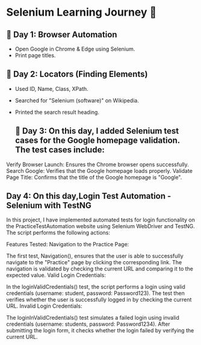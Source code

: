 # Selenium Learning Journey 🚀

## 📅 Day 1: Browser Automation
- Open Google in Chrome & Edge using Selenium.
- Print page titles.

## 📅 Day 2: Locators (Finding Elements)
- Used ID, Name, Class, XPath.
- Searched for "Selenium (software)" on Wikipedia.
- Printed the search result heading.

  ## 📅 Day 3: On this day, I added Selenium test cases for the Google homepage validation. The test cases include:

Verify Browser Launch: Ensures the Chrome browser opens successfully.
Search Google: Verifies that the Google homepage loads properly.
Validate Page Title: Confirms that the title of the Google homepage is "Google".

## Day 4: On this day,Login Test Automation - Selenium with TestNG
In this project, I have implemented automated tests for login functionality on the PracticeTestAutomation website using Selenium WebDriver and TestNG. The script performs the following actions:

Features Tested:
Navigation to the Practice Page:

The first test, Navigation(), ensures that the user is able to successfully navigate to the "Practice" page by clicking the corresponding link.
The navigation is validated by checking the current URL and comparing it to the expected value.
Valid Login Credentials:

In the loginValidCredentials() test, the script performs a login using valid credentials (username: student, password: Password123).
The test then verifies whether the user is successfully logged in by checking the current URL.
Invalid Login Credentials:

The loginInValidCredentials() test simulates a failed login using invalid credentials (username: students, password: Password1234).
After submitting the login form, it checks whether the login failed by verifying the current URL.
